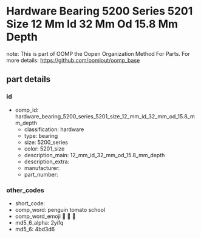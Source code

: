 # Hardware Bearing 5200 Series 5201 Size 12 Mm Id 32 Mm Od 15.8 Mm Depth  

note: This is part of OOMP the Oopen Organization Method For Parts. For more details: https://github.com/oomlout/oomp_base

##  part details





### id
* oomp_id: hardware_bearing_5200_series_5201_size_12_mm_id_32_mm_od_15.8_mm_depth
  * classification: hardware
  * type: bearing
  * size: 5200_series
  * color: 5201_size
  * description_main: 12_mm_id_32_mm_od_15.8_mm_depth
  * description_extra: 
  * manufacturer: 
  * part_number: 

### other_codes
* short_code: 
* oomp_word: penguin tomato school
* oomp_word_emoji :penguin: :tomato: :school:
* md5_6_alpha: 2yifq
* md5_6: 4bd3d6